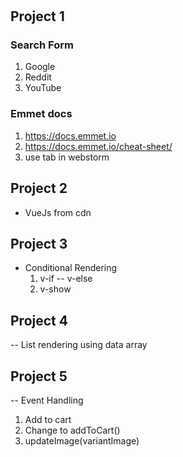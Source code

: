 #

## Project 1
### Search Form
1. Google
2. Reddit
3. YouTube


### Emmet docs
1. https://docs.emmet.io
2. https://docs.emmet.io/cheat-sheet/
3. use tab in webstorm

## Project 2
- VueJs from cdn

## Project 3
- Conditional Rendering
  1. v-if -- v-else
  2. v-show

## Project 4
-- List rendering using data array

## Project 5
-- Event Handling
1. Add to cart
2. Change to addToCart()
3. updateImage(variantImage)
